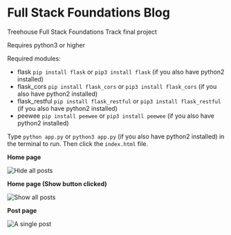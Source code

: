 # Full Stack Foundations Blog
Treehouse Full Stack Foundations Track final project

Requires python3 or higher

Required modules:
* flask `pip install flask` or `pip3 install flask` (if you also have python2 installed)
* flask_cors `pip install flask_cors` or `pip3 install flask_cors` (if you also have python2 installed)
* flask_restful `pip install flask_restful` or `pip3 install flask_restful` (if you also have python2 installed)
* peewee `pip install peewee` or `pip3 install peewee` (if you also have python2 installed)

Type `python app.py` or `python3 app.py` (if you also have python2 installed) in the terminal to run. Then click the `index.html` file.

**Home page**

![Hide all posts](https://i.ibb.co/hc5CR4V/Annotation-2020-03-28-143138.png)

**Home page (Show button clicked)**

![Show all posts](https://i.ibb.co/HnhmNdv/Annotation-2020-03-28-142431.png)

**Post page**

![A single post](https://i.ibb.co/GMXRqRH/Annotation-2020-03-28-143138w.png)
